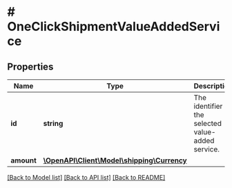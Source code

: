 # # OneClickShipmentValueAddedService

## Properties

Name | Type | Description | Notes
------------ | ------------- | ------------- | -------------
**id** | **string** | The identifier of the selected value-added service. |
**amount** | [**\OpenAPI\Client\Model\shipping\Currency**](Currency.md) |  | [optional]

[[Back to Model list]](../../README.md#models) [[Back to API list]](../../README.md#endpoints) [[Back to README]](../../README.md)
